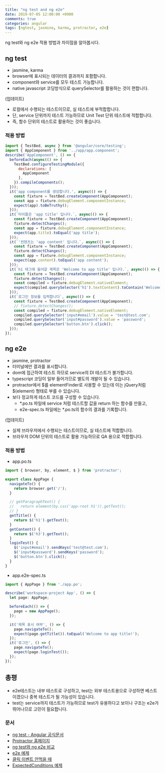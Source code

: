 ```yaml
---
title: "ng test and ng e2e"
date: 2019-07-05 12:00:00 +0900
comments: true
categories: angular
tags: [ngtest, jasmine, karma, protractor, e2e]
---
```


ng test와 ng e2e 적용 방법과 차이점을 알아봅시다.<br>



## ng test
- jasmine, karma
- browser에 표시되는 데이터의 결과까지 포함합니다.
- component와 service를 모두 테스트 가능합니다.
- native javascript 코딩방식으로 querySelector를 활용하는 것이 편합니다.

(업데이트)<br>

- 로컬에서 수행되는 테스트이므로, 실 테스트에 부적합합니다.
- 단, service 단위까지 테스트 가능하므로 Unit Test 단위 테스트에 적합합니다.
- 즉, 함수 단위의 테스트로 활용하는 것이 좋습니다.

### 적용 방법

```js
import { TestBed, async } from '@angular/core/testing';
import { AppComponent } from '../app/app.component';
describe('AppComponent', () => {
  beforeEach(async(() => {
    TestBed.configureTestingModule({
      declarations: [
        AppComponent
      ],
    }).compileComponents();
  }));
  it('app component를 생성합니다.', async(() => {
    const fixture = TestBed.createComponent(AppComponent);
    const app = fixture.debugElement.componentInstance;
    expect(app).toBeTruthy();
  }));
  it(`타이틀은 'app title' 입니다.`, async(() => {
    const fixture = TestBed.createComponent(AppComponent);
    fixture.detectChanges();
    const app = fixture.debugElement.componentInstance;
    expect(app.title).toEqual('app title');
  }));
  it(`'컨텐츠는 'app content' 입니다.`, async(() => {
    const fixture = TestBed.createComponent(AppComponent);
    fixture.detectChanges();
    const app = fixture.debugElement.componentInstance;
    expect(app.content).toEqual('app content');
  }));
  it(`h1 태그에 들어갈 제목은 'Welcome to app title' 입니다.`, async(() => {
    const fixture = TestBed.createComponent(AppComponent);
    fixture.detectChanges();
    const compiled = fixture.debugElement.nativeElement;
    expect(compiled.querySelector('h1').textContent).toContain('Welcome to app title!');
  }));
  it(`로그인 정보를 입력합니다`, async(() => {
    const fixture = TestBed.createComponent(AppComponent);
    // fixture.detectChanges();
    const compiled = fixture.debugElement.nativeElement;
    compiled.querySelector('input#email').value = 'test@test.com';
    compiled.querySelector('input#password').value = 'password';
    compiled.querySelector('button.btn').click();
  }));
});
```

## ng e2e
- jasmine, protractor
- 터미널에만 결과를 표시합니다.
- dom에 접근하여 테스트 하므로 service의 DI 테스트가 불가합니다.
- typescript 코딩이 일부 들어가므로 별도의 개발이 될 수 있습니다.
- protractor에서 $를 elementFinder로 사용할 수 있는데 이는 jQuery처럼 $(element) 형태로 부를 수 있습니다.
- 보다 정교하게 테스트 코드를 구성할 수 있습니다.
  - *.po.ts 파일에 service 처럼 테스트할 값을 return 하는 함수를 만들고,
  - e2e-spec.ts 파일에는 *.po.ts의 함수의 결과를 기록합니다.

(업데이트)<br>

- 실제 브라우저에서 수행되는 테스트이므로, 실 테스트에 적합합니다.
- 브라우저 DOM 단위의 테스트로 활용 가능하므로 QA 용으로 적합합니다.


### 적용 방법
- app.po.ts

```ts
import { browser, by, element, $ } from 'protractor';

export class AppPage {
  navigateTo() {
    return browser.get('/');
  }

  // getParagraphText() {
  //   return element(by.css('app-root h1')).getText();
  // }
  getTitle() {
    return $('h1').getText();
  }
  getContent() {
    return $('h3').getText();
  }
  loginTest() {
    $('input#email').sendKeys('test@test.com');
    $('input#password').sendKeys('password');
    $('button.btn').click();
  }
}
```

- app.e2e-spec.ts

```ts
import { AppPage } from './app.po';

describe('workspace-project App', () => {
  let page: AppPage;

  beforeEach(() => {
    page = new AppPage();
  });

  it('제목 표시 여부', () => {
    page.navigateTo();
    expect(page.getTitle()).toEqual('Welcome to app title!');
  });
  it('로그인', () => {
    page.navigateTo();
    expect(page.loginTest());
  });
});
```

## 총평
- e2e테스트는 내부 테스트로 구성하고, test는 외부 테스트용으로 구성하면 베스트이겠으나 중복 테스트가 될 가능성이 있습니다.
- test는 service까지 테스트가 가능하므로 test가 유용하다고 보이나 구조는 e2e가 뛰어나므로 고민이 필요합니다.

### 문서
- [ng test - Angular 공식문서](https://angular.io/guide/testing)
- [Protractor 홈페이지](https://www.protractortest.org/#/api?view=webdriver.By.css)
- [ng test와 ng e2e 비교](https://stackoverflow.com/questions/48064021/what-is-the-real-difference-between-ng-test-and-ng-e2e)
- [e2e 예제](https://coryrylan.com/blog/introduction-to-e2e-testing-with-the-angular-cli-and-protractor)
- [클릭 이벤트 안먹을 때](https://stackoverflow.com/questions/37809915/element-not-visible-error-not-able-to-click-an-element)
- [ExpectedConditions 예제](https://github.com/angular/protractor/blob/master/lib/expectedConditions.ts)
